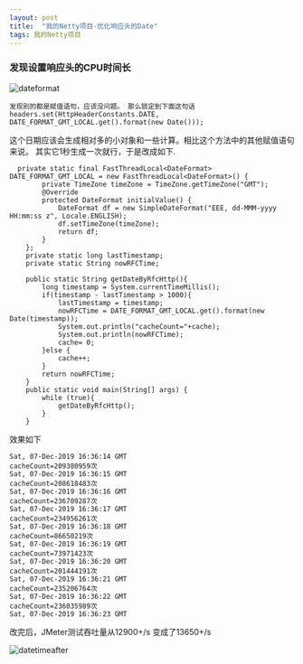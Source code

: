 ```yaml
---
layout: post
title:  "我的Netty项目-优化响应头的Date"
tags: 我的Netty项目
---
```


### 发现设置响应头的CPU时间长
    
![dateformat](//zihaoapi.cn/static/cdn/postimg/dateformat.png)

    发现别的都是赋值语句，应该没问题。 那么锁定到下面这句话
    headers.set(HttpHeaderConstants.DATE, DATE_FORMAT_GMT_LOCAL.get().format(new Date()));

这个日期应该会生成相对多的小对象和一些计算。相比这个方法中的其他赋值语句来说。
其实它1秒生成一次就行，于是改成如下.

      private static final FastThreadLocal<DateFormat> DATE_FORMAT_GMT_LOCAL = new FastThreadLocal<DateFormat>() {
            private TimeZone timeZone = TimeZone.getTimeZone("GMT");
            @Override
            protected DateFormat initialValue() {
                DateFormat df = new SimpleDateFormat("EEE, dd-MMM-yyyy HH:mm:ss z", Locale.ENGLISH);
                df.setTimeZone(timeZone);
                return df;
            }
        };
        private static long lastTimestamp;
        private static String nowRFCTime;
    
        public static String getDateByRfcHttp(){
            long timestamp = System.currentTimeMillis();
            if(timestamp - lastTimestamp > 1000){
                lastTimestamp = timestamp;
                nowRFCTime = DATE_FORMAT_GMT_LOCAL.get().format(new Date(timestamp));
                System.out.println("cacheCount="+cache);
                System.out.println(nowRFCTime);
                cache= 0;
            }else {
                cache++;
            }
            return nowRFCTime;
        }
        public static void main(String[] args) {
            while (true){
                getDateByRfcHttp();
            }
        }

效果如下

    Sat, 07-Dec-2019 16:36:14 GMT
    cacheCount=209380959次
    Sat, 07-Dec-2019 16:36:15 GMT
    cacheCount=208618483次
    Sat, 07-Dec-2019 16:36:16 GMT
    cacheCount=236709287次
    Sat, 07-Dec-2019 16:36:17 GMT
    cacheCount=234956261次
    Sat, 07-Dec-2019 16:36:18 GMT
    cacheCount=86650219次
    Sat, 07-Dec-2019 16:36:19 GMT
    cacheCount=73971423次
    Sat, 07-Dec-2019 16:36:20 GMT
    cacheCount=201444191次
    Sat, 07-Dec-2019 16:36:21 GMT
    cacheCount=235206764次
    Sat, 07-Dec-2019 16:36:22 GMT
    cacheCount=236035989次
    Sat, 07-Dec-2019 16:36:23 GMT

改完后，JMeter测试吞吐量从12900+/s 变成了13650+/s

![datetimeafter](//zihaoapi.cn/static/cdn/postimg/dateformatafter.jpg)

